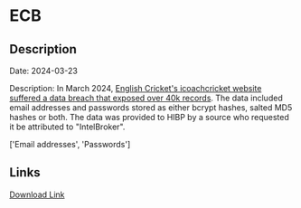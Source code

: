 # ECB

## Description

Date: 2024-03-23

Description:
In March 2024, <a href="https://www.thecricketer.com/Topics/grassroots/ecb_issue_warning_to_users_of_online_coaching_platform_following_data_breach.html" target="_blank" rel="noopener">English Cricket's icoachcricket website suffered a data breach that exposed over 40k records</a>. The data included email addresses and passwords stored as either bcrypt hashes, salted MD5 hashes or both. The data was provided to HIBP by a source who requested it be attributed to &quot;IntelBroker&quot;.


['Email addresses', 'Passwords']

## Links

[Download Link](https://link-to.net/1229997/882.0708951993341/dynamic/?r=ZWNiLmNvLnVr)